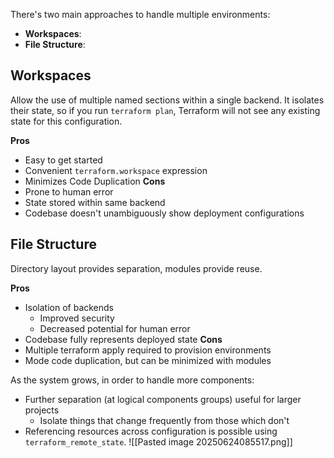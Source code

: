 There's two main approaches to handle multiple environments:
- **Workspaces**: 
- **File Structure**: 
## Workspaces
Allow the use of multiple named sections within a single backend. It isolates their state, so if you run `terraform plan`, Terraform will not see any existing state for this configuration.

 **Pros**
- Easy to get started
- Convenient `terraform.workspace` expression
- Minimizes Code Duplication
**Cons**
- Prone to human error
- State stored within same backend
- Codebase doesn't unambiguously show deployment configurations
## File Structure
Directory layout provides separation, modules provide reuse.

**Pros**
- Isolation of backends
	- Improved security
	- Decreased potential for human error
- Codebase fully represents deployed state
**Cons**
- Multiple terraform apply required to provision environments
- Mode code duplication, but can be minimized with modules

As the system grows, in order to handle more components:
- Further separation (at logical components groups) useful for larger projects
	- Isolate things that change frequently from those which don't
- Referencing resources across configuration is possible using `terraform_remote_state`.
![[Pasted image 20250624085517.png]]